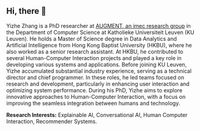## Hi, there 👋

Yizhe Zhang is a PhD researcher at [AUGMENT, an imec research group](https://wms.cs.kuleuven.be/cs/onderzoek/augment) in the Department of Computer Science at Katholieke Universiteit Leuven (KU Leuven). He holds a Master of Science degree in Data Analytics and Artificial Intelligence from Hong Kong Baptist University (HKBU), where he also worked as a senior research assistant. At HKBU, he contributed to several Human-Computer Interaction projects and played a key role in developing various systems and applications. Before joining KU Leuven, Yizhe accumulated substantial industry experience, serving as a technical director and chief programmer. In these roles, he led teams focused on research and development, particularly in enhancing user interaction and optimizing system performance. During his PhD, Yizhe aims to explore innovative approaches to Human-Computer Interaction, with a focus on improving the seamless integration between humans and technology.

**Research Interests:** Explainable AI, Conversational AI, Human Computer Interaction, Recommender Systems.
